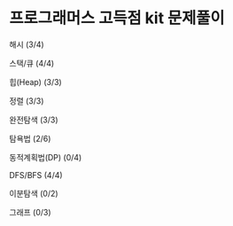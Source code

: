 # 프로그래머스 고득점 kit 문제풀이


해시 (3/4)

스택/큐 (4/4)

힙(Heap) (3/3)

정렬 (3/3)

완전탐색 (3/3)

탐욕법 (2/6)

동적계획법(DP) (0/4)

DFS/BFS (4/4)

이분탐색 (0/2)

그래프 (0/3)
